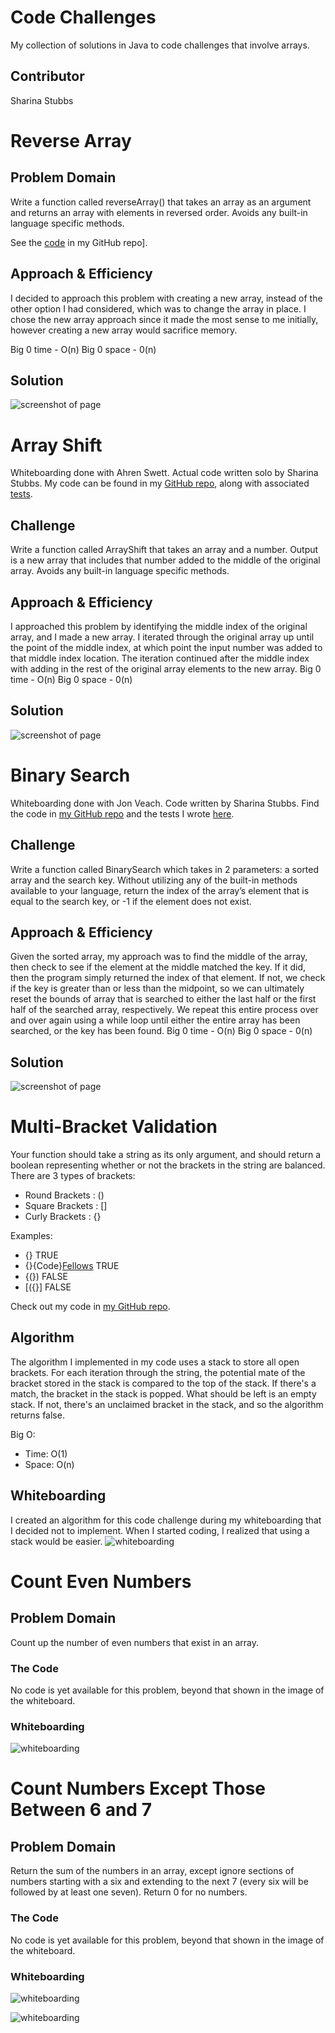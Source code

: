 # Code Challenges 
My collection of solutions in Java to code challenges that involve arrays.

## Contributor
Sharina Stubbs

# Reverse Array
## Problem Domain 
Write a function called reverseArray() that takes an array as an argument and returns an array with elements in reversed order. Avoids any built-in language specific methods. 

See the [code](https://github.com/SharinaS/data-structures-and-algorithms/blob/master/code401Challenges/src/main/java/code401Challenges/ArrayReverse.java) in my GitHub repo].

## Approach & Efficiency
I decided to approach this problem with creating a new array, instead of the other option I had considered, which was to change the array in place. I chose the new array approach since it made the most sense to me initially, however creating a new array would sacrifice memory. 

Big 0 time - O(n)
Big 0 space - 0(n)

## Solution
![screenshot of page](/code401Challenges/assets/array-reverse.jpg)

# Array Shift
Whiteboarding done with Ahren Swett. Actual code written solo by Sharina Stubbs. My code can be found in my [GitHub repo](https://github.com/SharinaS/data-structures-and-algorithms/blob/master/code401Challenges/src/main/java/code401Challenges/ArrayShift.java), along with associated [tests](https://github.com/SharinaS/data-structures-and-algorithms/blob/master/code401Challenges/src/test/java/code401Challenges/ArrayShiftTest.java).

## Challenge
Write a function called ArrayShift that takes an array and a number. Output is a new array that includes that number added to the middle of the original array. Avoids any built-in language specific methods.

## Approach & Efficiency
I approached this problem by identifying the middle index of the original array, and I made a new array. I iterated through the original array up until the point of the middle index, at which point the input number was added to that middle index location. The iteration continued after the middle index with adding in the rest of the original array elements to the new array. 
Big 0 time - O(n)
Big 0 space - 0(n)

## Solution
![screenshot of page](/code401Challenges/assets/array-shift.jpg)


# Binary Search
Whiteboarding done with Jon Veach. Code written by Sharina Stubbs. Find the code in [my GitHub repo](https://github.com/SharinaS/data-structures-and-algorithms/blob/master/code401Challenges/src/main/java/code401Challenges/BinarySearch.java) and the tests I wrote [here](https://github.com/SharinaS/data-structures-and-algorithms/blob/master/code401Challenges/src/test/java/code401Challenges/BinarySearchTest.java).

## Challenge
Write a function called BinarySearch which takes in 2 parameters: a sorted array and the search key. Without utilizing any of the built-in methods available to your language, return the index of the array’s element that is equal to the search key, or -1 if the element does not exist.

## Approach & Efficiency
Given the sorted array, my approach was to find the middle of the array, then check to see if the element at the middle matched the key. If it did, then the program simply returned the index of that element. If not, we check if the key is greater than or less than the midpoint, so we can ultimately reset the bounds of array that is searched to either the last half or the first half of the searched array, respectively. We repeat this entire process over and over again using a while loop until either the entire array has been searched, or the key has been found. 
Big 0 time - O(n)
Big 0 space - 0(n)

## Solution
![screenshot of page](/code401Challenges/assets/binary-search.jpg)

# Multi-Bracket Validation
Your function should take a string as its only argument, and should return a boolean representing whether or not the brackets in the string are balanced. There are 3 types of brackets:

* Round Brackets : ()
* Square Brackets : []
* Curly Brackets : {}

Examples:
* {}	TRUE
* {}{Code}[Fellows](())	TRUE
* {(})	FALSE
* [({}]	FALSE

Check out my code in [my GitHub repo](https://github.com/SharinaS/data-structures-and-algorithms/tree/master/code401Challenges/src/main/java/code401Challenges/utilities).

## Algorithm
The algorithm I implemented in my code uses a stack to store all open brackets. For each iteration through the string, the potential mate of the bracket stored in the stack is compared to the top of the stack. If there's a match, the bracket in the stack is popped. What should be left is an empty stack. If not, there's an unclaimed bracket in the stack, and so the algorithm returns false.

Big O:
* Time: O(1)  
* Space: O(n) 

## Whiteboarding
I created an algorithm for this code challenge during my whiteboarding that I decided not to implement. When I started coding, I realized that using a stack would be easier. 
![whiteboarding](/code401Challenges/assets/bracket-validation.jpg)

# Count Even Numbers 
## Problem Domain
Count up the number of even numbers that exist in an array.

### The Code
No code is yet available for this problem, beyond that shown in the image of the whiteboard.

### Whiteboarding
![whiteboarding](/code401Challenges/assets/count-evens.jpg)

# Count Numbers Except Those Between 6 and 7
## Problem Domain
Return the sum of the numbers in an array, except ignore sections of numbers starting with a six and extending to the next 7 (every six will be followed by at least one seven). Return 0 for no numbers.

### The Code
No code is yet available for this problem, beyond that  shown in the image of the whiteboard.

### Whiteboarding
![whiteboarding](/code401Challenges/assets/count-except-67a.jpg)

![whiteboarding](/code401Challenges/assets/count-except-67b.jpg)